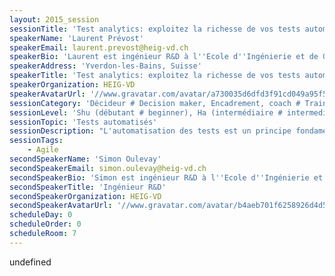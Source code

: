 ```yaml
---
layout: 2015_session
sessionTitle: 'Test analytics: exploitez la richesse de vos tests automatisés'
speakerName: 'Laurent Prévost'
speakerEmail: laurent.prevost@heig-vd.ch
speakerBio: 'Laurent est ingénieur R&D à l''Ecole d''Ingénierie et de Gestion du Canton de Vaud (HEIG-VD), où il met à profit ses compétences dans des projets innovants, notamment dans le domaine de la "ville intelligente". Il travaille sur des sujets variés: conception et développement de services, mise en oeuvre de chaînes d''intégration continue, gestion d''infrastructures virtualisées. Avant de rejoindre la HEIG-VD, Laurent a travaillé plusieurs années pour la startup Lotaris, active dans le domaine du paiement mobile. Il y était notamment responsable pour la mise en oeuvre des processus et outils de développement. Laurent est également un des fondateurs et contributeurs du projet Open Source "Probe Dock" qui fait l''objet de cette session. '
speakerAddress: 'Yverdon-les-Bains, Suisse'
speakerTitle: 'Test analytics: exploitez la richesse de vos tests automatisés'
speakerOrganization: HEIG-VD
speakerAvatarUrl: '//www.gravatar.com/avatar/a730035d6dfd3f91cd049a95f5d3431d?size=200&default=mm'
sessionCategory: 'Décideur # Decision maker, Encadrement, coach # Trainer, mentor, coach, Architecte # Architect, Développeur # Developer'
sessionLevel: 'Shu (débutant # beginner), Ha (intermédiaire # intermediate)'
sessionTopic: 'Tests automatisés'
sessionDescription: "L'automatisation des tests est un principe fondamental de l'agilité, qui se décline de nombreuses manières. A l'heure où beaucoup d'équipes veulent évoluer vers la livraison en continu, elles savent qu'elles doivent s'appuyer sur différents types de tests (unitaires, intégration, fonctionnels, performance, etc.) pour valider les nouvelles versions du logiciel fréquemment et rapidement. Si on considère que ces tests sont exécutés sur plusieurs environnements (machines des développeurs, serveurs d'intégration, environnements de QA, etc.) et que les applications sont souvent développées sur des plate-formes techniques hétérogènes (micro-services \"polyglottes\", applications mobiles, frameworks Javascript, etc.), on réalise que la quantité de rapports de tests est en train d'exploser. \n\nCette situation est paradoxale. D'un côté, il devient laborieux d'obtenir une vue d'ensemble sur l'état des tests: il est nécessaire de localiser plusieurs rapports, utilisant souvent des formats différents, et de réaliser une synthèse manuelle. D'un autre côté, les rapports de tests générés tout au long de la vie d'un logiciel sont une source d'information très riche. Ils ne donnent pas uniquement une vue sur la qualité du logiciel, mais également sur l'évolution de celle-ci. En allant plus loin, ils permettent même d'obtenir des informations sur le fonctionnement de l'équipe et sur l'évolution des pratiques agiles. Aujourd'hui, beaucoup d'équipes sont malheureusement submergées par les données générées par les chaîne de livraison en continu et elles n'en exploitent pas toute la richesse.\n\nC'est après avoir fait ces observations \"dans les tranchées\", au sein d'une équipe agile, que l'idée d'une plate-forme de \"test analytics\" est apparue. Elle s'est matérialisée dans le projet Open Source \"Probe Dock\", dont l'objectif est d'offrir une solution pour récolter l'ensemble des résultats de tests réalisés sur un projet. Probe Dock vise également à analyser ces données pour en extraire des connaissances de haut niveau, et ainsi d'enrichir le feedback donné à l'équipe de développement. Probe Dock a été imaginé et conçu selon les valeurs agiles: il s'agit d'un outil collaboratif, qui doit être au service de l'équipe multidisciplinaire. Cela se traduit par des fonctionnalités originales qui seront évoquées pendant la session.\n\nDans cette session, nous présenterons brièvement l'historique de Probe Dock et nos motivations à créer ce projet. Après avoir présenté la vision et la philosophie du logiciel, nous passerons à une partie pratique en montrant comment l'outil peut très facilement être intégré à un projet de développement (nous considérerons principalement des exemples Java et Javascript, même si d'autres plateformes sont déjà supportées). Nous expliquerons comment les activités des développeurs, que ce soit au cours du cycle journalier ou du cycle d'une itération, peuvent bénéficier de l'outil. Des projets d'exemple seront fournis aux participants, qui pourront tester l'outil sur leur machine."
sessionTags:
    - Agile
secondSpeakerName: 'Simon Oulevay'
secondSpeakerEmail: simon.oulevay@heig-vd.ch
secondSpeakerBio: 'Simon est ingénieur R&D à l''Ecole d''Ingénierie et de Gestion du Canton de Vaud (HEIG-VD). Développeur dans l''âme, il passe la plupart de son temps à développer aussi bien des interfaces web et mobiles que des plate-formes déployées dans le cloud. Il est également très à l''aise avec les outils de type "devops". Avant d''arriver à la HEIG-VD, Simon a travaillé plusieurs années pour la startup Lotaris, où il a acquis une solide expérience des méthodes et pratiques agiles. Simon est aussi un des fondateurs et contributeurs du projet Open Source "Probe Dock". '
secondSpeakerTitle: 'Ingénieur R&D'
secondSpeakerOrganization: HEIG-VD
secondSpeakerAvatarUrl: '//www.gravatar.com/avatar/b4aeb701f6258926d4d5f7780b5c948e?size=200&default=mm'
scheduleDay: 0
scheduleOrder: 0
scheduleRoom: 7
---
```


undefined

